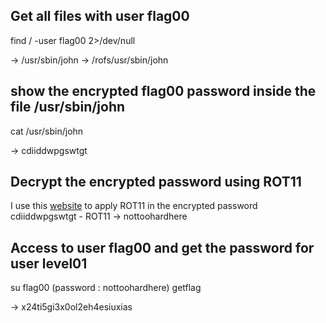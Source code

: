 ## Get all files with user flag00
find / -user flag00 2>/dev/null

-> /usr/sbin/john
-> /rofs/usr/sbin/john

## show the encrypted flag00 password inside the file /usr/sbin/john
cat /usr/sbin/john

-> cdiiddwpgswtgt

## Decrypt the encrypted password using ROT11
I use this [website](https://www.useotools.com/es/rot13) to apply ROT11 in the encrypted password
cdiiddwpgswtgt - ROT11 -> nottoohardhere


## Access to user flag00 and get the password for user level01
su flag00 (password : nottoohardhere)
getflag

-> x24ti5gi3x0ol2eh4esiuxias